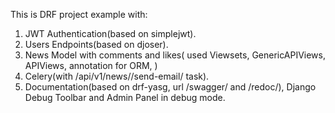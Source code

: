 This is DRF project example with:
1. JWT Authentication(based on simplejwt).
2. Users Endpoints(based on djoser).
3. News Model with comments and likes(
    used Viewsets,
    GenericAPIViews,
    APIViews,
    annotation for ORM,
)
4. Celery(with /api/v1/news/<id>/send-email/ task).
5. Documentation(based on drf-yasg, url /swagger/ and /redoc/), Django Debug Toolbar and Admin Panel in debug mode.